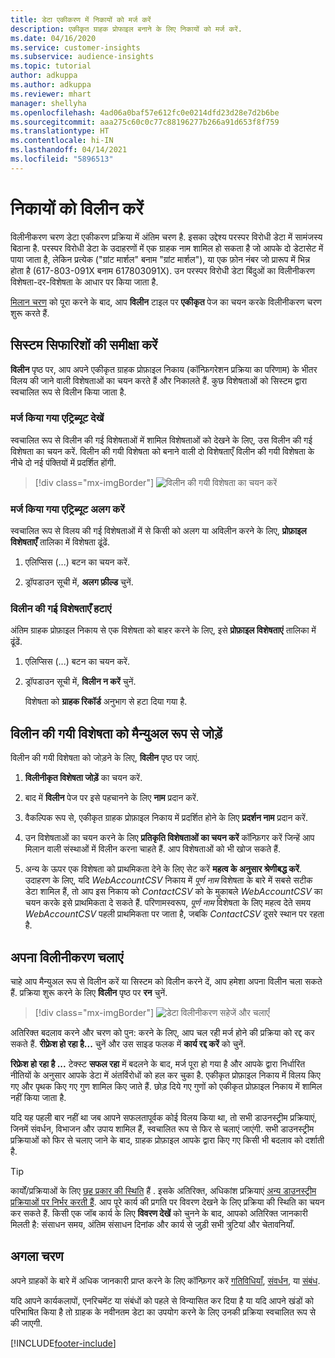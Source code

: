 ```yaml
---
title: डेटा एकीकरण में निकायों को मर्ज करें
description: एकीकृत ग्राहक प्रोफाइल बनाने के लिए निकायों को मर्ज करें.
ms.date: 04/16/2020
ms.service: customer-insights
ms.subservice: audience-insights
ms.topic: tutorial
author: adkuppa
ms.author: adkuppa
ms.reviewer: mhart
manager: shellyha
ms.openlocfilehash: 4ad06a0baf57e612fc0e0214dfd23d28e7d2b6be
ms.sourcegitcommit: aaa275c60c0c77c88196277b266a91d653f8f759
ms.translationtype: HT
ms.contentlocale: hi-IN
ms.lasthandoff: 04/14/2021
ms.locfileid: "5896513"
---
```

# <a name="merge-entities"></a>निकायों को विलीन करें

विलीनीकरण चरण डेटा एकीकरण प्रक्रिया में अंतिम चरण है. इसका उद्देश्य परस्पर विरोधी डेटा में सामंजस्य बिठाना है. परस्पर विरोधी डेटा के उदाहरणों में एक ग्राहक नाम शामिल हो सकता है जो आपके दो डेटासेट में पाया जाता है, लेकिन प्रत्येक ("ग्रांट मार्शल" बनाम "ग्रांट मार्शल"), या एक फ़ोन नंबर जो प्रारूप में भिन्न होता है (617-803-091X बनाम 617803091X). उन परस्पर विरोधी डेटा बिंदुओं का विलीनीकरण विशेषता-दर-विशेषता के आधार पर किया जाता है.

[मिलान चरण](match-entities.md) को पूरा करने के बाद, आप **विलीन** टाइल पर **एकीकृत** पेज का चयन करके विलीनीकरण चरण शुरू करते हैं.

## <a name="review-system-recommendations"></a>सिस्टम सिफारिशों की समीक्षा करें

**विलीन** पृष्ठ पर, आप अपने एकीकृत ग्राहक प्रोफ़ाइल निकाय (कॉन्फ़िगरेशन प्रक्रिया का परिणाम) के भीतर विलय की जाने वाली विशेषताओं का चयन करते हैं और निकालते हैं. कुछ विशेषताओं को सिस्टम द्वारा स्वचालित रूप से विलीन किया जाता है.

### <a name="view-merged-attributes"></a>मर्ज किया गया एट्रिब्यूट देखें

स्वचालित रूप से विलीन की गई विशेषताओं में शामिल विशेषताओं को देखने के लिए, उस विलीन की गई विशेषता का चयन करें. विलीन की गयी विशेषता को बनाने वाली दो विशेषताएँ विलीन की गयी विशेषता के नीचे दो नई पंक्तियों में प्रदर्शित होंगी.

> [!div class="mx-imgBorder"]
> ![विलीन की गयी विशेषता का चयन करें](media/configure-data-merge-profile-attributes.png "विलीन की गयी विशेषता का चयन करें")

### <a name="separate-merged-attributes"></a>मर्ज किया गया एट्रिब्यूट अलग करें

स्वचालित रूप से विलय की गई विशेषताओं में से किसी को अलग या अविलीन करने के लिए, **प्रोफ़ाइल विशेषताएँ** तालिका में विशेषता ढूंढें.

1. एलिप्सिस (...) बटन का चयन करें.
  
2. ड्रॉपडाउन सूची में, **अलग फ़ील्ड** चुनें.

### <a name="remove-merged-attributes"></a>विलीन की गई विशेषताएँ हटाएं

अंतिम ग्राहक प्रोफ़ाइल निकाय से एक विशेषता को बाहर करने के लिए, इसे **प्रोफ़ाइल विशेषताएं** तालिका में ढूंढें.

1. एलिप्सिस (...) बटन का चयन करें.
  
2. ड्रॉपडाउन सूची में, **विलीन न करें** चुनें.

   विशेषता को **ग्राहक रिकॉर्ड** अनुभाग से हटा दिया गया है.

## <a name="manually-add-a-merged-attribute"></a>विलीन की गयी विशेषता को मैन्युअल रूप से जोड़ें

विलीन की गयी विशेषता को जोड़ने के लिए, **विलीन** पृष्ठ पर जाएं.

1. **विलीनीकृत विशेषता जोड़ें** का चयन करें.

2. बाद में **विलीन** पेज पर इसे पहचानने के लिए **नाम** प्रदान करें.

3. वैकल्पिक रूप से, एकीकृत ग्राहक प्रोफ़ाइल निकाय में प्रदर्शित होने के लिए **प्रदर्शन नाम** प्रदान करें.

4. उन विशेषताओं का चयन करने के लिए **प्रतिकृति विशेषताओं का चयन करें** कॉन्फ़िगर करें जिन्हें आप मिलान वाली संस्थाओं में विलीन करना चाहते हैं. आप विशेषताओं को भी खोज सकते हैं.

5. अन्य के ऊपर एक विशेषता को प्राथमिकता देने के लिए सेट करें **महत्व के अनुसार श्रेणीबद्ध करें**. उदाहरण के लिए, यदि *WebAccountCSV* निकाय में *पूर्ण नाम* विशेषता के बारे में सबसे सटीक डेटा शामिल हैं, तो आप इस निकाय को *ContactCSV* को के मुकाबले *WebAccountCSV* का चयन करके इसे प्राथमिकता दे सकते हैं. परिणामस्वरूप, *पूर्ण नाम* विशेषता के लिए महत्व देते समय *WebAccountCSV* पहली प्राथमिकता पर जाता है, जबकि *ContactCSV* दूसरे स्थान पर रहता है.

## <a name="run-your-merge"></a>अपना विलीनीकरण चलाएं

चाहे आप मैन्युअल रूप से विलीन करें या सिस्टम को विलीन करने दें, आप हमेशा अपना विलीन चला सकते हैं. प्रक्रिया शुरू करने के लिए **विलीन** पृष्ठ पर **रन** चुनें.

> [!div class="mx-imgBorder"]
> ![डेटा विलीनीकरण सहेजें और चलाएँ](media/configure-data-merge-save-run.png "डेटा विलीनीकरण सहेजें और चलाएँ")

अतिरिक्त बदलाव करने और चरण को पुन: करने के लिए, आप चल रही मर्ज होने की प्रक्रिया को रद्द कर सकते हैं. **रीफ़्रेश हो रहा है...** चुनें और उस साइड फलक में **कार्य रद्द करें** को चुनें.

**रिफ्रेश हो रहा है ...** टेक्स्ट **सफल रहा** में बदलने के बाद, मर्ज पूरा हो गया है और आपके द्वारा निर्धारित नीतियों के अनुसार आपके डेटा में अंतर्विरोधों को हल कर चुका है. एकीकृत प्रोफ़ाइल निकाय में विलय किए गए और पृथक किए गए गुण शामिल किए जाते हैं. छोड़ दिये गए गुणों को एकीकृत प्रोफ़ाइल निकाय में शामिल नहीं किया जाता है.

यदि यह पहली बार नहीं था जब आपने सफलतापूर्वक कोई विलय किया था, तो सभी डाउनस्ट्रीम प्रक्रियाएं, जिनमें संवर्धन, विभाजन और उपाय शामिल हैं, स्वचालित रूप से फिर से चलाएं जाएंगी. सभी डाउनस्ट्रीम प्रक्रियाओं को फिर से चलाए जाने के बाद, ग्राहक प्रोफ़ाइल आपके द्वारा किए गए किसी भी बदलाव को दर्शाती है.

> [!TIP]
> कार्यों/प्रक्रियाओं के लिए [छह प्रकार की स्थिति](system.md#status-types) हैं . इसके अतिरिक्त, अधिकांश प्रक्रियाएं [अन्य डाउनस्ट्रीम प्रक्रियाओं पर निर्भर करती हैं](system.md#refresh-policies). आप पूरे कार्य की प्रगति पर विवरण देखने के लिए प्रक्रिया की स्थिति का चयन कर सकते हैं. किसी एक जॉब कार्य के लिए **विवरण देखें** को चुनने के बाद, आपको अतिरिक्त जानकारी मिलती है: संसाधन समय, अंतिम संसाधन दिनांक और कार्य से जुड़ी सभी त्रुटियां और चेतावनियाँ.

## <a name="next-step"></a>अगला चरण

अपने ग्राहकों के बारे में अधिक जानकारी प्राप्त करने के लिए कॉन्फ़िगर करें [गतिविधियाँ](activities.md), [संवर्धन](enrichment-hub.md), या [संबंध](relationships.md).

यदि आपने कार्यकलापों, एनरिचमेंट या संबंधों को पहले से विन्यासित कर दिया है या यदि आपने खंडों को परिभाषित किया है तो ग्राहक के नवीनतम डेटा का उपयोग करने के लिए उनकी प्रक्रिया स्वचालित रूप से की जाएगी.




[!INCLUDE[footer-include](../includes/footer-banner.md)]